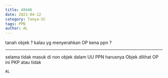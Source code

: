 ```yaml
---
title: 49446
date: 2021-04-12
category: Tanya-SC
tags: PPN
author: AL
---
```


tanah objek ? kalau yg menyerahkan OP kena ppn ?

---

selama tidak masuk di non objek dalam UU PPN harusnya Objek dilihat OP ini PKP atau tidak

`AL`
